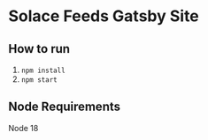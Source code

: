 # Solace Feeds Gatsby Site

## How to run

1. `npm install`
1. `npm start`

## Node Requirements

Node 18
